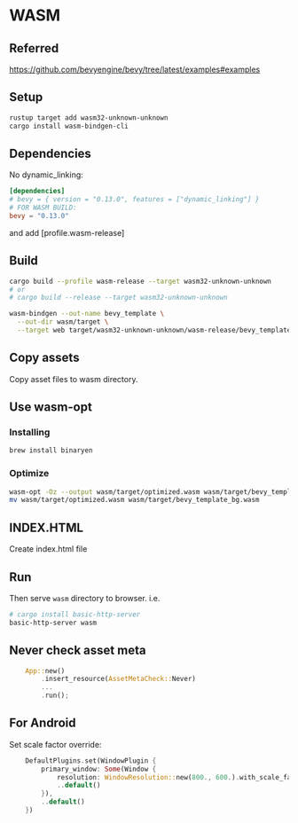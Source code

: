 # WASM

## Referred

https://github.com/bevyengine/bevy/tree/latest/examples#examples

## Setup

```sh
rustup target add wasm32-unknown-unknown
cargo install wasm-bindgen-cli
```

## Dependencies

No dynamic_linking:

```toml
[dependencies]
# bevy = { version = "0.13.0", features = ["dynamic_linking"] }
# FOR WASM BUILD:
bevy = "0.13.0"
```

and add [profile.wasm-release]

## Build

```sh
cargo build --profile wasm-release --target wasm32-unknown-unknown
# or
# cargo build --release --target wasm32-unknown-unknown

wasm-bindgen --out-name bevy_template \
  --out-dir wasm/target \
  --target web target/wasm32-unknown-unknown/wasm-release/bevy_template.wasm
```

## Copy assets

Copy asset files to wasm directory.

## Use wasm-opt

### Installing

```sh
brew install binaryen
```

### Optimize

```sh
wasm-opt -Oz --output wasm/target/optimized.wasm wasm/target/bevy_template_bg.wasm
mv wasm/target/optimized.wasm wasm/target/bevy_template_bg.wasm
```

## INDEX.HTML

Create index.html file

## Run

Then serve `wasm` directory to browser. i.e.

```sh
# cargo install basic-http-server
basic-http-server wasm
```

## Never check asset meta

```rs
    App::new()
        .insert_resource(AssetMetaCheck::Never)
        ...
        .run();
```

## For Android

Set scale factor override:

```rs
    DefaultPlugins.set(WindowPlugin {
        primary_window: Some(Window {
            resolution: WindowResolution::new(800., 600.).with_scale_factor_override(1.0),
            ..default()
        }),
        ..default()
    })
```
